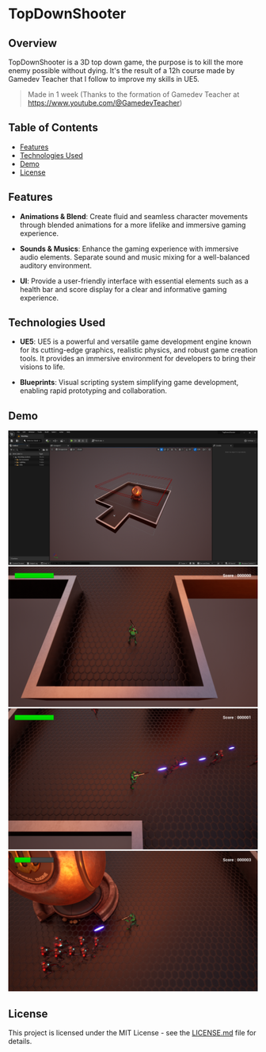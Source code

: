 # TopDownShooter

## Overview
TopDownShooter is a 3D top down game, the purpose is to kill the more enemy possible without dying. It's the result of a 12h course made by Gamedev Teacher that I follow to improve my skills in UE5.
> Made in 1 week (Thanks to the formation of Gamedev Teacher at https://www.youtube.com/@GamedevTeacher)

## Table of Contents
- [Features](#features)
- [Technologies Used](#technologies-used)
- [Demo](#demo)
- [License](#license)

## Features

- **Animations & Blend**: Create fluid and seamless character movements through blended animations for a more lifelike and immersive gaming experience.

- **Sounds & Musics**: Enhance the gaming experience with immersive audio elements. Separate sound and music mixing for a well-balanced auditory environment.

- **UI**: Provide a user-friendly interface with essential elements such as a health bar and score display for a clear and informative gaming experience.

## Technologies Used

- **UE5**: UE5 is a powerful and versatile game development engine known for its cutting-edge graphics, realistic physics, and robust game creation tools. It provides an immersive environment for developers to bring their visions to life.

- **Blueprints**: Visual scripting system simplifying game development, enabling rapid prototyping and collaboration.

## Demo
![Screenshot](docs/images/screenshot_2024-01-28_01.png)
![Screenshot](docs/images/screenshot_2024-01-28_02.png)
![Screenshot](docs/images/screenshot_2024-01-28_03.png)
![Screenshot](docs/images/screenshot_2024-01-28_04.png)

## License

This project is licensed under the MIT License - see the [LICENSE.md](LICENSE.md) file for details.